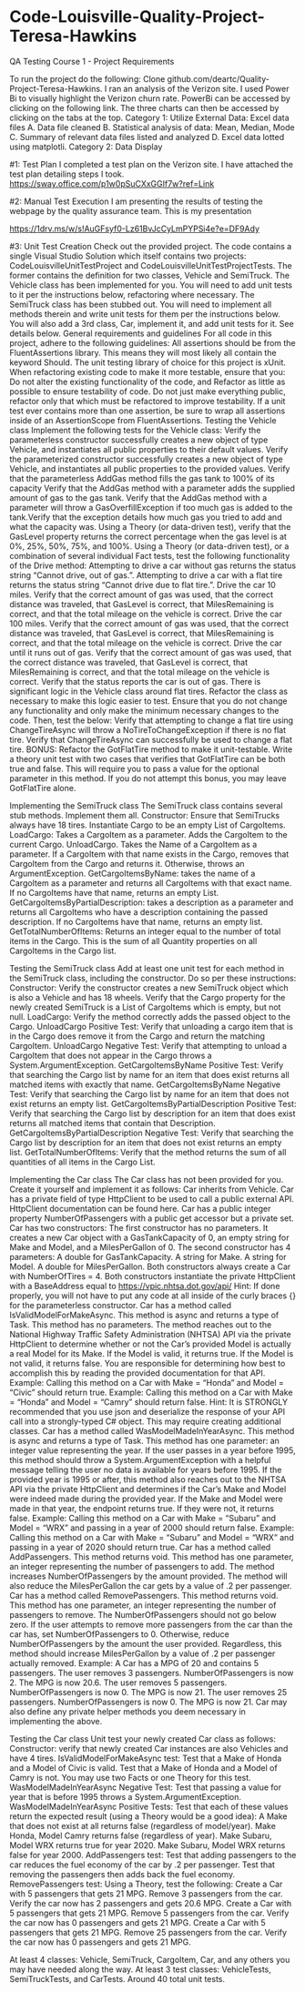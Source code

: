 # Code-Louisville-Quality-Project-Teresa-Hawkins

QA Testing Course 1 - Project Requirements

To run the project do the following: Clone github.com/deartc/Quality-Project-Teresa-Hawkins.   I ran an analysis of the Verizon site.  I used Power Bi to visually 
highlight the Verizon churn rate. PowerBi  can be accessed by clicking on the following link. The three charts can then be accessed by clicking on the tabs at the top.
	Category 1: Utilize External Data:
	Excel data files A. Data file cleaned B. Statistical analysis of data: Mean, Median, Mode C. Summary of relevant data files listed and analyzed D. Excel data lotted using matplotli.
	Category 2: Data Display
		

#1: Test Plan
I completed a test plan on the Verizon site.  I have attached the test plan detailing steps I took.
https://sway.office.com/p1w0pSuCXxGGIf7w?ref=Link



#2: Manual Test Execution
I am presenting the results of testing the webpage by the quality assurance team.  This is my presentation


https://1drv.ms/w/s!AuGFsyf0-Lz61BvJcCyLmPYPSi4e?e=DF9Ady





#3: Unit Test Creation
Check out the provided project. The code contains a single Visual Studio Solution which itself contains two projects: CodeLouisvilleUnitTestProject and CodeLouisvilleUnitTestProjectTests. The former contains the definition for two classes, Vehicle and SemiTruck. 
The Vehicle class has been implemented for you. You will need to add unit tests to it per the instructions below, refactoring where necessary.
The SemiTruck class has been stubbed out. You will need to implement all methods therein and write unit tests for them per the instructions below.
You will also add a 3rd class, Car, implement it, and add unit tests for it. See details below.
General requirements and guidelines
For all code in this project, adhere to the following guidelines:
All assertions should be from the FluentAssertions library. This means they will most likely all contain the keyword Should. 
The unit testing library of choice for this project is xUnit.
When refactoring existing code to make it more testable, ensure that you:
Do not alter the existing functionality of the code, and
Refactor as little as possible to ensure testability of code. Do not just make everything public, refactor only that which must be refactored to improve testability.
If a unit test ever contains more than one assertion, be sure to wrap all assertions inside of an AssertionScope from FluentAssertions.
Testing the Vehicle class
Implement the following tests for the Vehicle class:
Verify the parameterless constructor successfully creates a new object of type Vehicle, and instantiates all public properties to their default values. 
Verify the parameterized constructor successfully creates a new object of type Vehicle, and instantiates all public properties to the provided values.
Verify that the parameterless AddGas method fills the gas tank to 100% of its capacity
Verify that the AddGas method with a parameter adds the supplied amount of gas to the gas tank.
Verify that the AddGas method with a parameter will throw a GasOverfillException if too much gas is added to the tank.Verify that the exception details how much gas you tried to add and what the capacity was.
Using a Theory (or data-driven test), verify that the GasLevel property returns the correct percentage when the gas level is at 0%, 25%, 50%, 75%, and 100%.
Using a Theory (or data-driven test), or a combination of several individual Fact tests, test the following functionality of the Drive method:
Attempting to drive a car without gas returns the status string “Cannot drive, out of gas.”.
Attempting to drive a car with a flat tire returns the status string “Cannot drive due to flat tire.”.
Drive the car 10 miles. Verify that the correct amount of gas was used, that the correct distance was traveled, that GasLevel is correct, that MilesRemaining is correct, and that the total mileage on the vehicle is correct.
Drive the car 100 miles. Verify that the correct amount of gas was used, that the correct distance was traveled, that GasLevel is correct, that MilesRemaining is correct, and that the total mileage on the vehicle is correct.
Drive the car until it runs out of gas. Verify that the correct amount of gas was used, that the correct distance was traveled, that GasLevel is correct, that MilesRemaining is correct, and that the total mileage on the vehicle is correct. Verify that the status reports the car is out of gas.
There is significant logic in the Vehicle class around flat tires. Refactor the class as necessary to make this logic easier to test. Ensure that you do not change any functionality and only make the minimum necessary changes to the code. Then, test the below:
Verify that attempting to change a flat tire using ChangeTireAsync will throw a NoTireToChangeException if there is no flat tire.
Verify that ChangeTireAsync can successfully be used to change a flat tire.
BONUS: Refactor the GotFlatTire method to make it unit-testable. Write a theory unit test with two cases that verifies that GotFlatTire can be both true and false. This will require you to pass a value for the optional parameter in this method. If you do not attempt this bonus, you may leave GotFlatTire alone.

Implementing the SemiTruck class
The SemiTruck class contains several stub methods. Implement them all.
Constructor: Ensure that SemiTrucks always have 18 tires. Instantiate Cargo to be an empty List of CargoItems.
LoadCargo: Takes a CargoItem as a parameter. Adds the CargoItem to the current Cargo.
UnloadCargo. Takes the Name of a CargoItem as a parameter. If a CargoItem with that name exists in the Cargo, removes that CargoItem from the Cargo and returns it. Otherwise, throws an ArgumentException.
GetCargoItemsByName: takes the name of a CargoItem as a parameter and returns all CargoItems with that exact name. If no CargoItems have that name, returns an empty List.
GetCargoItemsByPartialDescription: takes a description as a parameter and returns all CargoItems who have a description containing the passed description. If no CargoItems have that name, returns an empty list.
GetTotalNumberOfItems: Returns an integer equal to the number of total items in the Cargo. This is the sum of all Quantity properties on all CargoItems in the Cargo list.

Testing the SemiTruck class
Add at least one unit test for each method in the SemiTruck class, including the constructor. Do so per these instructions:
Constructor: Verify the constructor creates a new SemiTruck object which is also a Vehicle and has 18 wheels. Verify that the Cargo property for the newly created SemiTruck is a List of CargoItems which is empty, but not null.
LoadCargo: Verify the method correctly adds the passed object to the Cargo.
UnloadCargo Positive Test: Verify that unloading a cargo item that is in the Cargo does remove it from the Cargo and return the matching CargoItem.
UnloadCargo Negative Test: Verify that attempting to unload a CargoItem that does not appear in the Cargo throws a System.ArgumentException.
GetCargoItemsByName Positive Test: Verify that searching the Cargo list by name for an item that does exist returns all matched items with exactly that name. 
GetCargoItemsByName Negative Test: Verify that searching the Cargo list by name for an item that does not exist returns an empty list.
GetCargoItemsByPartialDescription Positive Test: Verify that searching the Cargo list by description for an item that does exist returns all matched items that contain that Description.
GetCargoItemsByPartialDescription Negative Test: Verify that searching the Cargo list by description for an item that does not exist returns an empty list.
GetTotalNumberOfItems: Verify that the method returns the sum of all quantities of all items in the Cargo List.

Implementing the Car class
The Car class has not been provided for you. Create it yourself and implement it as follows:
Car inherits from Vehicle. 
Car has a private field of type HttpClient to be used to call a public external API. 
HttpClient documentation can be found here.
Car has a public integer property NumberOfPassengers with a public get accessor but a private set.
Car has two constructors:
The first constructor has no parameters. It creates a new Car object with a GasTankCapacity of 0, an empty string for Make and Model, and a MilesPerGallon of 0. 
The second constructor has 4 parameters:
A double for GasTankCapacity.
A string for Make.
A string for Model.
A double for MilesPerGallon.
Both constructors always create a Car with NumberOfTires = 4.
Both constructors instantiate the private HttpClient with a BaseAddress equal to https://vpic.nhtsa.dot.gov/api/ 
Hint: If done properly, you will not have to put any code at all inside of the curly braces {} for the parameterless constructor.
Car has a method called IsValidModelForMakeAsync. This method is async and returns a type of Task<bool>. This method has no parameters. The method reaches out to the National Highway Traffic Safety Administration (NHTSA) API via the private HttpClient to determine whether or not the Car’s provided Model is actually a real Model for its Make. If the Model is valid, it returns true. If the Model is not valid, it returns false. You are responsible for determining how best to accomplish this by reading the provided documentation for that API.
Example: Calling this method on a Car with Make = “Honda” and Model = “Civic” should return true. 
Example: Calling this method on a Car with Make = “Honda” and Model = “Camry” should return false.
Hint: It is STRONGLY recommended that you use json and deserialize the response of your API call into a strongly-typed C# object. This may require creating additional classes.
Car has a method called WasModelMadeInYearAsync. This method is async and returns a type of Task<bool>. This method has one parameter: an integer value representing the year. If the user passes in a year before 1995, this method should throw a System.ArgumentException with a helpful message telling the user no data is available for years before 1995. If the provided year is 1995 or after, this method also reaches out to the NHTSA API via the private HttpClient and determines if the Car’s Make and Model were indeed made during the provided year. If the Make and Model were made in that year, the endpoint returns true. If they were not, it returns false.
Example: Calling this method on a Car with Make = “Subaru” and Model = “WRX” and passing in a year of 2000 should return false.
Example: Calling this method on a Car with Make = “Subaru” and Model = “WRX” and passing in a year of 2020 should return true.
Car has a method called AddPassengers. This method returns void. This method has one parameter, an integer representing the number of passengers to add. The method increases NumberOfPassengers by the amount provided. The method will also reduce the MilesPerGallon the car gets by a value of .2 per passenger.
Car has a method called RemovePassengers. This method returns void. This method has one parameter, an integer representing the number of passengers to remove.
The NumberOfPassengers should not go below zero. If the user attempts to remove more passengers from the car than the car has, set NumberOfPassengers to 0.
Otherwise, reduce NumberOfPassengers by the amount the user provided.
Regardless, this method should increase MilesPerGallon by a value of .2 per passenger actually removed.
Example: A Car has a MPG of 20 and contains 5 passengers.
The user removes 3 passengers. NumberOfPassengers is now 2. The MPG is now 20.6.
The user removes 5 passengers. NumberOfPassengers is now 0. The MPG is now 21.
The user removes 25 passengers. NumberOfPassengers is now 0. The MPG is now 21.
Car may also define any private helper methods you deem necessary in implementing the above.

Testing the Car class
Unit test your newly created Car class as follows:
Constructor: verify that newly created Car instances are also Vehicles and have 4 tires.
IsValidModelForMakeAsync test: Test that a Make of Honda and a Model of Civic is valid. Test that a Make of Honda and a Model of Camry is not. You may use two Facts or one Theory for this test.
WasModelMadeInYearAsync Negative Test: Test that passing a value for year that is before 1995 throws a System.ArgumentException.
WasModelMadeInYearAsync Positive Tests: Test that each of these values return the expected result (using a Theory would be a good idea):
A Make that does not exist at all returns false (regardless of model/year).
Make Honda, Model Camry returns false (regardless of year).
Make Subaru, Model WRX returns true for year 2020.
Make Subaru, Model WRX returns false for year 2000.
AddPassengers test: Test that adding passengers to the car reduces the fuel economy of the car by .2 per passenger. Test that removing the passengers then adds back the fuel economy.
RemovePassengers test: Using a Theory, test the following:
Create a Car with 5 passengers that gets 21 MPG. Remove 3 passengers from the car. Verify the car now has 2 passengers and gets 20.6 MPG.
Create a Car with 5 passengers that gets 21 MPG. Remove 5 passengers from the car. Verify the car now has 0 passengers and gets 21 MPG.
Create a Car with 5 passengers that gets 21 MPG. Remove 25 passengers from the car. Verify the car now has 0 passengers and gets 21 MPG.

At least 4 classes:
Vehicle, SemiTruck, CargoItem, Car, and any others you may have needed along the way.
At least 3 test classes: VehicleTests, SemiTruckTests, and CarTests.
Around 40 total unit tests. 



